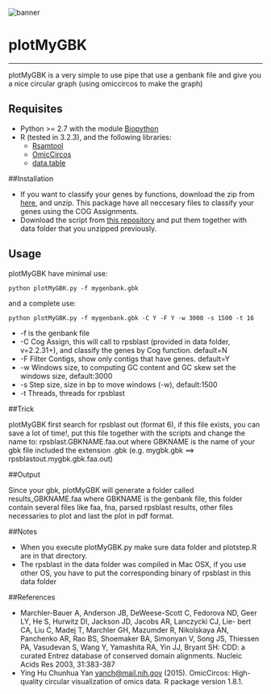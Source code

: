 ![banner](https://raw.githubusercontent.com/microgenomics/tutorials/master/img/microgenomics.png)
# plotMyGBK
-----------
plotMyGBK is a very simple to use pipe that use a genbank file and give you a nice circular graph (using omiccircos to make the graph)

## Requisites

* Python >= 2.7 with the module [Biopython](http://biopython.org/wiki/Download)
* R (tested in 3.2.3), and the following libraries: 
	* [Rsamtool](https://bioconductor.org/packages/release/bioc/html/Rsamtools.html) 
	* [OmicCircos](http://bioconductor.org/packages/release/bioc/html/OmicCircos.html)
	* [data.table](https://cran.r-project.org/web/packages/data.table/index.html)

##Installation

* If you want to classify your genes by functions, download the zip from [here](https://www.dropbox.com/s/n6ycyhrtlz3ixeb/data.zip?dl=0), and unzip. This package have all neccesary files to classify your genes using the COG Assignments.
* Download the script from [this repository](https://github.com/microgenomics/plotMyGBK/archive/master.zip) and put them together with data folder that you unzipped previously.

## Usage

plotMyGBK have minimal use:

	python plotMyGBK.py -f mygenbank.gbk

and a complete use:
	
	python plotMyGBK.py -f mygenbank.gbk -C Y -F Y -w 3000 -s 1500 -t 16

* -f is the genbank file
* -C Cog Assign, this will call to rpsblast (provided in data folder, v=2.2.31+), and classify the genes by Cog function. default=N
* -F Filter Contigs, show only contigs that have genes. default=Y
* -w Windows size, to computing GC content and GC skew set the windows size, default:3000
* -s Step size, size in bp to move windows (-w), default:1500
* -t Threads, threads for rpsblast

##Trick

plotMyGBK first search for rpsblast out (format 6), if this file exists, you can save a lot of time!, put this file together with the scripts and change the name to: rpsblast.GBKNAME.faa.out where GBKNAME is the name of your gbk file included the extension .gbk (e.g. mygbk.gbk ==> rpsblastout.mygbk.gbk.faa.out)

##Output

Since your gbk, plotMyGBK will generate a folder called results\_GBKNAME.faa where GBKNAME is the genbank file, this folder contain several files like faa, fna, parsed rpsblast results, other files necessaries to plot and last the plot in pdf format.

##Notes
* When you execute plotMyGBK.py make sure data folder and plotstep.R are in that directory.
* The rpsblast in the data folder was compiled in Mac OSX, if you use other OS, you have to put the corresponding binary of rpsblast in this data folder

##References
* Marchler-Bauer A, Anderson JB, DeWeese-Scott C, Fedorova ND, Geer LY, He S, Hurwitz DI, Jackson JD, Jacobs AR, Lanczycki CJ, Lie- bert CA, Liu C, Madej T, Marchler GH, Mazumder R, Nikolskaya AN, Panchenko AR, Rao BS, Shoemaker BA, Simonyan V, Song JS, Thiessen PA, Vasudevan S, Wang Y, Yamashita RA, Yin JJ, Bryant SH: CDD: a curated Entrez database of conserved domain alignments. Nucleic Acids Res 2003, 31:383-387
* Ying Hu Chunhua Yan <yanch@mail.nih.gov> (2015). OmicCircos: High-quality circular visualization of omics data. R package version
  1.8.1.
